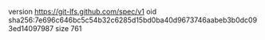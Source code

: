 version https://git-lfs.github.com/spec/v1
oid sha256:7e696c646bc5c54b32c6285d15bd0ba40d9673746aabeb3b0dc093ed14097987
size 761
